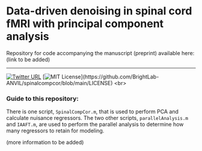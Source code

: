 # Data-driven denoising in spinal cord fMRI with principal component analysis

Repository for code accompanying the manuscript (preprint) available here: (link to be added)

---

[![Twitter URL](https://img.shields.io/twitter/follow/KJHemm?style=social)](https://x.com/KJHemm)
[![MIT License](https://img.shields.io/apm/l/atomic-design-ui.svg?)](https://github.com/BrightLab-ANVIL/spinalcompcor/blob/main/LICENSE)
<br>

### Guide to this repository:
There is one script, `SpinalCompCor.m`, that is used to perform PCA and calculate nuisance regressors. The two other scripts, `parallelAnalysis.m` and `IAAFT.m`, are used to perform the parallel analysis to determine how many regressors to retain for modeling. 

(more information to be added)